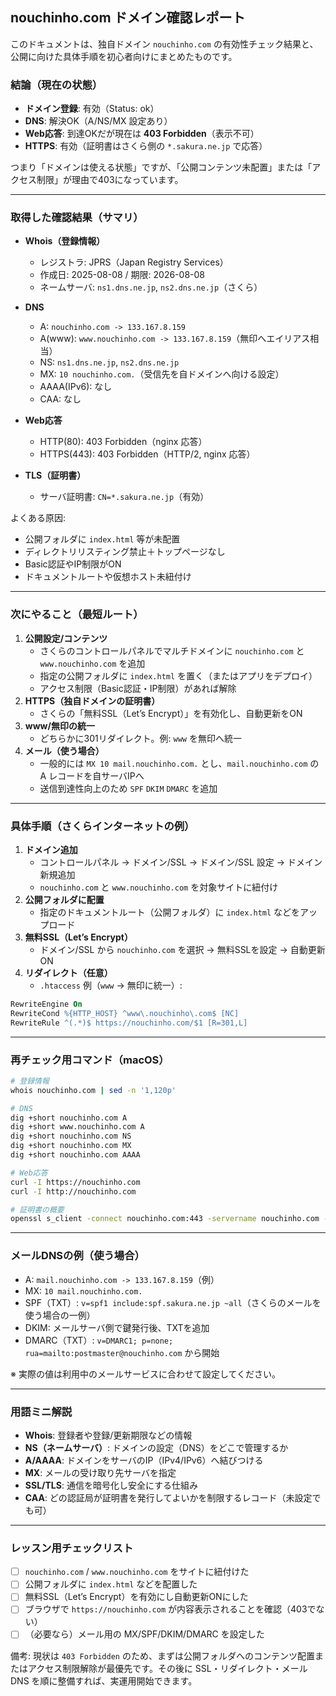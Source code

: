 ## nouchinho.com ドメイン確認レポート

このドキュメントは、独自ドメイン `nouchinho.com` の有効性チェック結果と、公開に向けた具体手順を初心者向けにまとめたものです。

### 結論（現在の状態）
- **ドメイン登録**: 有効（Status: ok）
- **DNS**: 解決OK（A/NS/MX 設定あり）
- **Web応答**: 到達OKだが現在は **403 Forbidden**（表示不可）
- **HTTPS**: 有効（証明書はさくら側の `*.sakura.ne.jp` で応答）

つまり「ドメインは使える状態」ですが、「公開コンテンツ未配置」または「アクセス制限」が理由で403になっています。

---

### 取得した確認結果（サマリ）
- **Whois（登録情報）**
  - レジストラ: JPRS（Japan Registry Services）
  - 作成日: 2025-08-08 / 期限: 2026-08-08
  - ネームサーバ: `ns1.dns.ne.jp`, `ns2.dns.ne.jp`（さくら）

- **DNS**
  - A: `nouchinho.com -> 133.167.8.159`
  - A(www): `www.nouchinho.com -> 133.167.8.159`（無印へエイリアス相当）
  - NS: `ns1.dns.ne.jp`, `ns2.dns.ne.jp`
  - MX: `10 nouchinho.com.`（受信先を自ドメインへ向ける設定）
  - AAAA(IPv6): なし
  - CAA: なし

- **Web応答**
  - HTTP(80): 403 Forbidden（nginx 応答）
  - HTTPS(443): 403 Forbidden（HTTP/2, nginx 応答）

- **TLS（証明書）**
  - サーバ証明書: `CN=*.sakura.ne.jp`（有効）

よくある原因:
- 公開フォルダに `index.html` 等が未配置
- ディレクトリリスティング禁止＋トップページなし
- Basic認証やIP制限がON
- ドキュメントルートや仮想ホスト未紐付け

---

### 次にやること（最短ルート）
1. **公開設定/コンテンツ**
   - さくらのコントロールパネルでマルチドメインに `nouchinho.com` と `www.nouchinho.com` を追加
   - 指定の公開フォルダに `index.html` を置く（またはアプリをデプロイ）
   - アクセス制限（Basic認証・IP制限）があれば解除
2. **HTTPS（独自ドメインの証明書）**
   - さくらの「無料SSL（Let’s Encrypt）」を有効化し、自動更新をON
3. **www/無印の統一**
   - どちらかに301リダイレクト。例: `www` を無印へ統一
4. **メール（使う場合）**
   - 一般的には `MX 10 mail.nouchinho.com.` とし、`mail.nouchinho.com` の A レコードを自サーバIPへ
   - 送信到達性向上のため `SPF` `DKIM` `DMARC` を追加

---

### 具体手順（さくらインターネットの例）
1. **ドメイン追加**
   - コントロールパネル → ドメイン/SSL → ドメイン/SSL 設定 → ドメイン新規追加
   - `nouchinho.com` と `www.nouchinho.com` を対象サイトに紐付け
2. **公開フォルダに配置**
   - 指定のドキュメントルート（公開フォルダ）に `index.html` などをアップロード
3. **無料SSL（Let’s Encrypt）**
   - ドメイン/SSL から `nouchinho.com` を選択 → 無料SSLを設定 → 自動更新ON
4. **リダイレクト（任意）**
   - `.htaccess` 例（`www` → 無印に統一）:

```apache
RewriteEngine On
RewriteCond %{HTTP_HOST} ^www\.nouchinho\.com$ [NC]
RewriteRule ^(.*)$ https://nouchinho.com/$1 [R=301,L]
```

---

### 再チェック用コマンド（macOS）
```bash
# 登録情報
whois nouchinho.com | sed -n '1,120p'

# DNS
dig +short nouchinho.com A
dig +short www.nouchinho.com A
dig +short nouchinho.com NS
dig +short nouchinho.com MX
dig +short nouchinho.com AAAA

# Web応答
curl -I https://nouchinho.com
curl -I http://nouchinho.com

# 証明書の概要
openssl s_client -connect nouchinho.com:443 -servername nouchinho.com -brief </dev/null
```

---

### メールDNSの例（使う場合）
- A: `mail.nouchinho.com -> 133.167.8.159`（例）
- MX: `10 mail.nouchinho.com.`
- SPF（TXT）: `v=spf1 include:spf.sakura.ne.jp ~all`（さくらのメールを使う場合の一例）
- DKIM: メールサーバ側で鍵発行後、TXTを追加
- DMARC（TXT）: `v=DMARC1; p=none; rua=mailto:postmaster@nouchinho.com` から開始

※ 実際の値は利用中のメールサービスに合わせて設定してください。

---

### 用語ミニ解説
- **Whois**: 登録者や登録/更新期限などの情報
- **NS（ネームサーバ）**: ドメインの設定（DNS）をどこで管理するか
- **A/AAAA**: ドメインをサーバのIP（IPv4/IPv6）へ結びつける
- **MX**: メールの受け取り先サーバを指定
- **SSL/TLS**: 通信を暗号化し安全にする仕組み
- **CAA**: どの認証局が証明書を発行してよいかを制限するレコード（未設定でも可）

---

### レッスン用チェックリスト
- [ ] `nouchinho.com` / `www.nouchinho.com` をサイトに紐付けた
- [ ] 公開フォルダに `index.html` などを配置した
- [ ] 無料SSL（Let’s Encrypt）を有効にし自動更新ONにした
- [ ] ブラウザで `https://nouchinho.com` が内容表示されることを確認（403でない）
- [ ] （必要なら）メール用の MX/SPF/DKIM/DMARC を設定した

備考: 現状は `403 Forbidden` のため、まずは公開フォルダへのコンテンツ配置またはアクセス制限解除が最優先です。その後に SSL・リダイレクト・メールDNS を順に整備すれば、実運用開始できます。


